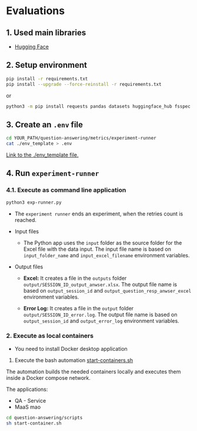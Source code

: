 # Evaluations

## 1. Used main libraries

* [Hugging Face](https://huggingface.co/spaces/evaluate-metric/sacrebleu)

## 2. Setup environment

```sh
pip install -r requirements.txt
pip install --upgrade --force-reinstall -r requirements.txt
```

or 

```sh
python3 -m pip install requests pandas datasets huggingface_hub fsspec aiohttp csv sacrebleu python-dotenv pyinstaller evaluate openpyxl absl nltk rouge_score
```

## 3. Create an `.env` file

```sh
cd YOUR_PATH/question-answering/metrics/experiment-runner
cat ./env_template > .env
```

[Link to the ./env_template file.](/.env_template)

## 4. Run `experiment-runner`

### 4.1. Execute as command line application

```sh
python3 exp-runner.py
```

* The `experiment runner` ends an experiment, when the retries count is reached.

* Input files

    * The Python app uses the `input` folder as the source folder for the Excel file with the data input. The input file name is based on `input_folder_name` and `input_excel_filename` environment variables.

* Output files

    * **Excel:** It creates a file in the `outputs` folder `output/SESSION_ID_output_anwser.xlsx`. The output file name is based on `output_session_id` and `output_question_resp_anwser_excel` environment variables.
    
    * **Error Log:** It creates a file in the `output` folder `output/SESSION_ID_error.log`. The output file name is based on `output_session_id` and `output_error_log` environment variables.

### 2. Execute as local containers

* You need to install Docker desktop application

1. Execute the bash automation [start-containers.sh](../../scripts/start-containers.sh)

The automation builds the needed containers locally and executes them inside a Docker compose network.

The applications:

* QA - Service
* MaaS mao

```sh
cd question-answering/scripts
sh start-container.sh
```









